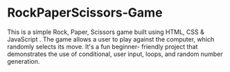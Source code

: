 # RockPaperScissors-Game
This is a simple Rock, Paper, Scissors game built using HTML, CSS &amp; JavaScript . The game allows a user to play against the computer, which randomly selects its move. It's a fun beginner- friendly project that demonstrates the use of conditional, user input, loops, and random number generation.
